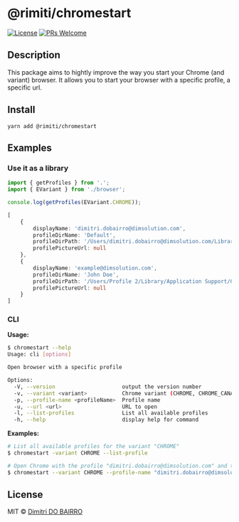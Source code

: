 # @rimiti/chromestart

[![License][license-badge]][license]
[![PRs Welcome][prs-badge]][prs]

## Description

This package aims to hightly improve the way you start your Chrome (and variant) browser. 
It allows you to start your browser with a specific profile, a specific url.

## Install

```
yarn add @rimiti/chromestart
```

## Examples

### Use it as a library

```ts
import { getProfiles } from '.';
import { EVariant } from './browser';

console.log(getProfiles(EVariant.CHROME));

[
    {
        displayName: 'dimitri.dobairro@dimsolution.com',
        profileDirName: 'Default',
        profileDirPath: '/Users/dimitri.dobairro@dimsolution.com/Library/Application Support/Google/Chrome/Default',
        profilePictureUrl: null
    },
    {
        displayName: 'example@dimsolution.com',
        profileDirName: 'John Doe',
        profileDirPath: '/Users/Profile 2/Library/Application Support/Google/Chrome/Default',
        profilePictureUrl: null
    }
]
```

### CLI

**Usage:**

```sh
$ chromestart --help
Usage: cli [options]

Open browser with a specific profile

Options:
  -V, --version                     output the version number
  -v, --variant <variant>           Chrome variant (CHROME, CHROME_CANARY, CHROMIUM)
  -p, --profile-name <profileName>  Profile name
  -u, --url <url>                   URL to open
  -l, --list-profiles               List all available profiles
  -h, --help                        display help for command
```

**Examples:**

```sh
# List all available profiles for the variant "CHROME"
$ chromestart -variant CHROME --list-profile

# Open Chrome with the profile "dimitri.dobairro@dimsolution.com" and the url "https://example.com"
$ chromestart --variant CHROME --profile-name "dimitri.dobairro@dimsolution.com" --url https://example.com
```


## License

MIT © [Dimitri DO BAIRRO](https://www.dimsolution.com)

[dependencies-badge]: https://img.shields.io/david/rimiti/chromestart
[dependencies]: https://img.shields.io/david/rimiti/chromestart
[build-badge]: https://github.com/rimiti/chromestart/workflows/Test/badge.svg
[build]: https://github.com/rimiti/chromestart/actions?query=workflow%3ATest+branch%3Amaster
[license-badge]: https://img.shields.io/badge/license-MIT-blue.svg?style=flat-square
[license]: https://github.com/rimiti/chromestart/blob/master/LICENSE
[prs-badge]: https://img.shields.io/badge/PRs-welcome-brightgreen.svg?style=flat-square
[prs]: http://makeapullrequest.com
